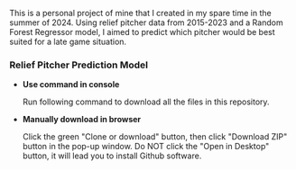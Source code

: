 This is a personal project of mine that I created in my spare time in the summer of 2024. Using relief pitcher data from 2015-2023 and a Random Forest Regressor model, I aimed to predict which pitcher would be best suited for a late game situation.
### Relief Pitcher Prediction Model

* **Use command in console**

	Run following command to download all the files in this repository.

* **Manually download in browser**

	Click the green "Clone or download" button, then click "Download ZIP" button in the pop-up window.
	Do NOT click the "Open in Desktop" button, it will lead you to install Github software.
